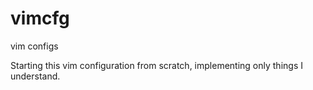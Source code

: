 vimcfg
======

vim configs

Starting this vim configuration from scratch, implementing only things I understand.
